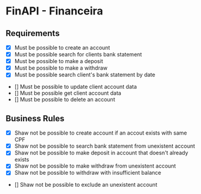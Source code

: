 # FinAPI - Financeira


## Requirements

- [x] Must be possible to create an account
- [x] Must be possible search for clients bank statement
- [x] Must be possible to make a deposit
- [x] Must be possible to make a withdraw
- [x] Must be possible search client's bank statement by date 
- [] Must be possible to update client account data
- [] Must be possible get client account data
- [] Must be possible to delete an account


## Business Rules

- [x] Shaw not be possible to create account if an accout exists with same CPF
- [x] Shaw not be possible to search bank statement from unexistent account
- [x] Shaw not be possible to make deposit in account that doesn't already exists
- [x] Shaw not be possible to make withdraw from unexistent account
- [x] Shaw not be possible to withdraw with insufficient balance
- [] Shaw not be possible to exclude an unexistent account


